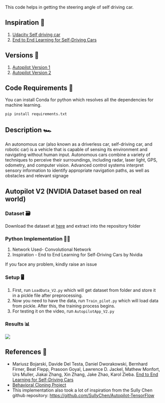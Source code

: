 
This code helps in getting the steering angle of self driving car. 

## Inspiration 🗼

1) [Udacity Self driving car](https://github.com/udacity/CarND-Behavioral-Cloning-P3)
2) [End to End Learning for Self-Driving Cars](https://devblogs.nvidia.com/deep-learning-self-driving-cars/)

## Versions 🗽

1) [Autopilot Version 1](https://github.com/akshaybahadur21/Autopilot)
2) [Autopilot Version 2](https://github.com/akshaybahadur21/Autopilot/tree/master/Autopilot_V2)

## Code Requirements 🦄
You can install Conda for python which resolves all the dependencies for machine learning.

`pip install requirements.txt`

## Description 🏎️
An autonomous car (also known as a driverless car, self-driving car, and robotic car) is a vehicle that is capable of sensing its environment and navigating without human input. Autonomous cars combine a variety of techniques to perceive their surroundings, including radar, laser light, GPS, odometry, and computer vision. Advanced control systems interpret sensory information to identify appropriate navigation paths, as well as obstacles and relevant signage

## Autopilot V2 (NVIDIA Dataset based on real world)

### Dataset 🗃️
Download the dataset at [here](https://github.com/SullyChen/driving-datasets) and extract into the repository folder

### Python  Implementation 👨‍🔬

1) Network Used- Convolutional Network
2) Inspiration - End to End Learning for Self-Driving Cars by Nvidia

If you face any problem, kindly raise an issue

### Setup 🖥️

1) First, run `LoadData_V2.py` which will get dataset from folder and store it in a pickle file after preprocessing.
2) Now you need to have the data, run `Train_pilot.py` which will load data from pickle. After this, the training process begins.
3) For testing it on the video, run `AutopilotApp_V2.py`

### Results 📊

<img src="https://github.com/akshaybahadur21/BLOB/blob/master/v2.gif">

## References 🔱
 
 - Mariusz Bojarski, Davide Del Testa, Daniel Dworakowski, Bernhard Firner, Beat Flepp, Prasoon Goyal, Lawrence D. Jackel, Mathew Monfort, Urs Muller, Jiakai Zhang, Xin Zhang, Jake Zhao, Karol Zieba. [End to End Learning for Self-Driving Cars](https://arxiv.org/abs/1604.07316)
 - [Behavioral Cloning Project](https://github.com/udacity/CarND-Behavioral-Cloning-P3) 
 - This implementation also took a lot of inspiration from the Sully Chen github repository: https://github.com/SullyChen/Autopilot-TensorFlow  
